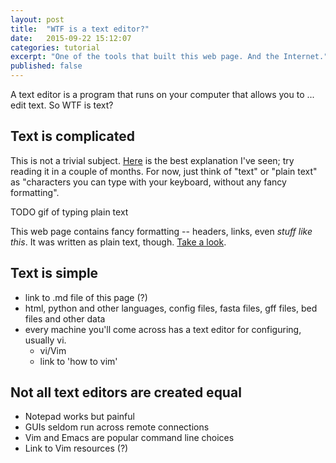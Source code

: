 ```yaml
---
layout: post
title:  "WTF is a text editor?"
date:   2015-09-22 15:12:07
categories: tutorial
excerpt: "One of the tools that built this web page. And the Internet."
published: false
---
```


A text editor is a program that runs on your computer that allows you to ... edit text. So WTF is text?

## Text is complicated

This is not a trivial subject. [Here](http://www.joelonsoftware.com/articles/Unicode.html) is the best explanation I've seen; try reading it in a couple of months. For now, just think of "text" or "plain text" as "characters you can type with your keyboard, without any fancy formatting".

TODO gif of typing plain text

This web page contains fancy formatting -- headers, links, even *stuff like this*. It was written as plain text, though. [Take a look](TODO).

## Text is simple

- link to .md file of this page (?)
- html, python and other languages, config files, fasta files, gff files, bed files and other data
- every machine you'll come across has a text editor for configuring, usually vi.
  - vi/Vim
  - link to 'how to vim'

## Not all text editors are created equal

- Notepad works but painful
- GUIs seldom run across remote connections
- Vim and Emacs are popular command line choices
- Link to Vim resources (?)
